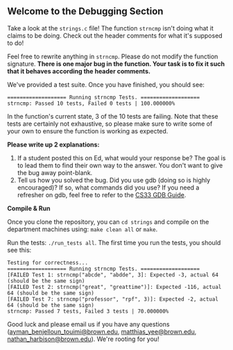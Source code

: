 ## Welcome to the Debugging Section

Take a look at the `strings.c` file! The function `strncmp` isn't doing what it claims to be doing. Check out the header comments for what it's supposed to do!

Feel free to rewrite anything in `strncmp`. Please do not modify the function signature. **There is one major bug in the function. Your task is to fix it such that it behaves according the header comments.**

We've provided a test suite. Once you have finished, you should see:
```
=================== Running strncmp Tests. ===================
strncmp: Passed 10 tests, Failed 0 tests | 100.000000%
```
In the function's current state, 3 of the 10 tests are failing. Note that these tests are certainly not exhaustive, so please make sure to write some of your own to ensure the function is working as expected.

**Please write up 2 explanations:**
1. If a student posted this on Ed, what would your response be? The goal is to lead them to find their own way to the answer. You don't want to give the bug away point-blank.
2. Tell us how you solved the bug. Did you use gdb (doing so is highly encouraged)? If so, what commands did you use? If you need a refresher on gdb, feel free to refer to the [CS33 GDB Guide](https://cs.brown.edu/courses/csci0330/docs/guides/gdb_cheatsheet.pdf).


**Compile & Run**

Once you clone the repository, you can `cd strings` and compile on the department machines using: `make clean all` or `make`. 

Run the tests: `./run_tests all`. The first time you run the tests, you should see this:
```
Testing for correctness...
=================== Running strncmp Tests. ===================
[FAILED Test 1: strncmp("abcde", "abdde", 3]: Expected -3, actual 64 (should be the same sign)
[FAILED Test 2: strncmp("great", "greattime")]: Expected -116, actual 64 (should be the same sign)
[FAILED Test 7: strncmp("professor", "rpf", 3)]: Expected -2, actual 64 (should be the same sign)
strncmp: Passed 7 tests, Failed 3 tests | 70.000000%
```

Good luck and please email us if you have any questions (ayman_benjelloun_touimi@brown.edu, matthias_yee@brown.edu, nathan_harbison@brown.edu). We're rooting for you! 
